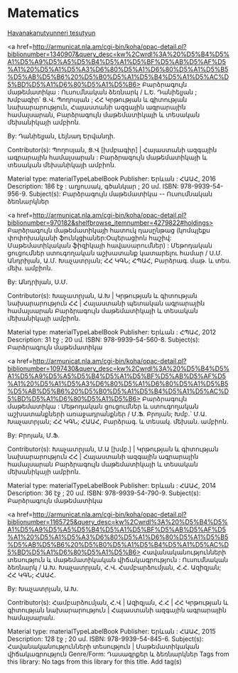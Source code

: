 # Matematics
<a  href=https://github.com/SatSargsyan/Matematics/blob/master/%D5%80%D5%A1%D5%BE%D5%A1%D5%B6%D5%A1%D5%AF%D5%A1%D5%B6%D5%B8%D6%82%D5%A9%D5%B5%D5%B8%D6%82%D5%B6%D5%B6%D5%A5%D6%80%D5%AB%20%D5%BF%D5%A5%D5%BD%D5%B8%D6%82%D5%A9%D5%B5%D5%B8%D6%82%D5%B6.md>Havanakanutyunneri tesutyun</a>

<a href=http://armunicat.nla.am/cgi-bin/koha/opac-detail.pl?biblionumber=1340907&query_desc=kw%2Cwrdl%3A%20%D5%B4%D5%A1%D5%A9%D5%A5%D5%B4%D5%A1%D5%BF%D5%AB%D5%AF%D5%A1%20%D5%A1%D5%A3%D6%80%D5%A1%D6%80%D5%A1%D5%B5%D5%AB%D5%B6%20%D5%B0%D5%A1%D5%B4%D5%A1%D5%AC%D5%BD%D5%A1%D6%80%D5%A1%D5%B6>
Բարձրագույն մաթեմատիկա : Ուսումնական ձեռնարկ / Լ.Ե. Դանիելյան ; Խմբագիր՝ Ց.Վ. Պողոսյան ; ՀՀ Կրթության և գիտության նախարարություն, Հայաստանի ազգային ագրարային համալսարան, Բարձրագույն մաթեմատիկայի և տեսական մեխանիկայի ամբիոն.

By: Դանիելյան, Լեյնադ Երվանդի.

Contributor(s): Պողոսյան, Ց.Վ [խմբագիր] | Հայաստանի ազգային ագրարային համալսարան : Բարձրագույն մաթեմատիկայի և տեսական մեխանիկայի ամբիոն.

Material type: materialTypeLabelBook
Publisher: Երևան : ՀԱԱՀ, 2016
Description: 186 էջ : աղյուսակ, գծանկար ; 20 սմ.
ISBN: 978-9939-54-956-9.
Subject(s): Բարձրագույն մաթեմատիկա -- Ուսումնական ձեռնարկներ
</a>

<a href=http://armunicat.nla.am/cgi-bin/koha/opac-detail.pl?biblionumber=970182&shelfbrowse_itemnumber=4279822#holdings>
Բարձրագույն մաթեմատիկայի հատուկ դասընթաց (կոմպլեքս փոփոխականի ֆունկցիաներ:Օպերացիոն հաշիվ: Մաթեմատիկական ֆիզիկայի հավասարումներ) : Մեթոդական ցուցումներ ստուգողական աշխատանք կատարելու համար / Ս.Մ. Անդրիյան, Ա.Մ. Խաչատրյան; ՀՀ ԿԳՆ; ՀՊԱՀ, Բարձրագ. մաթ. և տես. մեխ. ամբիոն.

By: Անդրիյան, Ս.Մ.

Contributor(s): Խաչատրյան, Ա.Խ | Կրթության և գիտության նախարարություն ՀՀ | Հայաստանի պետական ագրարային համալսարան Բարձրագույն մաթեմատիկայի և տեսական մեխանիկայի ամբիոն.

Material type: materialTypeLabelBook
Publisher: Երևան : ՀՊԱՀ, 2012
Description: 31 էջ ; 20 սմ.
ISBN: 978-9939-54-560-8.
Subject(s): Բարձրագույն մաթեմատիկա
</a>

<a href=http://armunicat.nla.am/cgi-bin/koha/opac-detail.pl?biblionumber=1097430&query_desc=kw%2Cwrdl%3A%20%D5%B4%D5%A1%D5%A9%D5%A5%D5%B4%D5%A1%D5%BF%D5%AB%D5%AF%D5%A1%20%D5%A1%D5%A3%D6%80%D5%A1%D6%80%D5%A1%D5%B5%D5%AB%D5%B6%20%D5%B0%D5%A1%D5%B4%D5%A1%D5%AC%D5%BD%D5%A1%D6%80%D5%A1%D5%B6>
Բարձրագույն մաթեմատիկա : Մեթոդական ցուցումներ և ստուգողական աշխատանքների առաջադրանքներ / Մ.Ֆ. Բրոյան; Խմբ.` Մ.Ա. Խաչատրյան; ՀՀ ԿԳՆ; ՀԱԱՀ, Բարձրագ. և տեսակ. մեխան. ամբիոն.

By: Բրոյան, Մ.Ֆ.

Contributor(s): Խաչատրյան, Մ.Ա [խմբ.] | Կրթության և գիտության նախարարություն ՀՀ | Հայաստանի ազգային ագրարային համալսարան Բարձրագույն մաթեմատիկայի և տեսական մեխանիկայի ամբիոն.

Material type: materialTypeLabelBook
Publisher: Երևան : ՀԱԱՀ, 2014
Description: 36 էջ ; 20 սմ.
ISBN: 978-9939-54-790-9.
Subject(s): Բարձրագույն մաթեմատիկա
</a>

<a href=http://armunicat.nla.am/cgi-bin/koha/opac-detail.pl?biblionumber=1165725&query_desc=kw%2Cwrdl%3A%20%D5%B4%D5%A1%D5%A9%D5%A5%D5%B4%D5%A1%D5%BF%D5%AB%D5%AF%D5%A1%20%D5%A1%D5%A3%D6%80%D5%A1%D6%80%D5%A1%D5%B5%D5%AB%D5%B6%20%D5%B0%D5%A1%D5%B4%D5%A1%D5%AC%D5%BD%D5%A1%D6%80%D5%A1%D5%B6>
Հավանականությունների տեսություն և մաթեմատիկական վիճակագրություն : Ուսումնական ձեռնարկ / Ա.Խ. Խաչատրյան, Հ.Վ. Համբարձումյան, Հ.Հ. Ազիզյան; ՀՀ ԿԳՆ; ՀԱԱՀ.

By: Խաչատրյան, Ա.Խ.

Contributor(s): Համբարձումյան, Հ.Վ | Ազիզյան, Հ.Հ | ՀՀ Կրթության և գիտության նախարարություն | Հայաստանի ազգային ագրարային համալսարան.

Material type: materialTypeLabelBook
Publisher: Երևան : ՀԱԱՀ, 2015
Description: 128 էջ ; 20 սմ.
ISBN: 978-9939-54-845-6.
Subject(s): Հավանականությունների տեսություն | Մաթեմատիկական վիճակագրություն
Genre/Form: Դասագրքեր և ձեռնարկներ
Tags from this library: No tags from this library for this title. Add tag(s)

</a>
